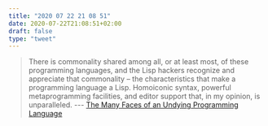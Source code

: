 ```yaml
---
title: "2020 07 22 21 08 51"
date: 2020-07-22T21:08:51+02:00
draft: false
type: "tweet"
---
```


> There is commonality shared among all, or at least most, of these programming languages, and the Lisp hackers recognize and appreciate that commonality – the characteristics that make a programming language a Lisp. Homoiconic syntax, powerful metaprogramming facilities, and editor support that, in my opinion, is unparalleled. --- [The Many Faces of an Undying Programming Language](http://jakob.space/blog/thoughts-on-lisps.html)
